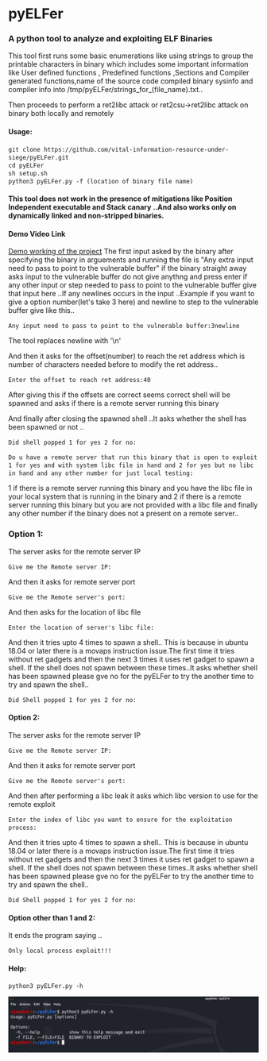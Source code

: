 # pyELFer
### A python tool to analyze and exploiting ELF Binaries
This tool first runs some basic enumerations like using strings to group the printable characters in binary which includes some important information like User defined functions , Predefined functions ,Sections and Compiler generated functions,name of the source code compiled binary sysinfo and compiler info into /tmp/pyELFer/strings_for_(file_name).txt..

Then proceeds to perform a ret2libc attack or ret2csu->ret2libc attack on binary both locally and remotely 

#### Usage:
```
git clone https://github.com/vital-information-resource-under-siege/pyELFer.git
cd pyELFer
sh setup.sh
python3 pyELFer.py -f (location of binary file name)
```

#### This tool does not work in the presence of mitigations like Position Independent executable and Stack canary ..And also works only on dynamically linked and non-stripped binaries.

#### Demo Video Link

[Demo working of the project](https://drive.google.com/file/d/1f60rCWNb7hfEfVbKVyMDi45ATOAlL5pt/view?usp=sharing)
The first input asked by the binary after specifying the binary in arguements and running the file is "Any extra input need to pass to point to the vulnerable buffer" if the binary straight away asks input to the vulnerable buffer do not give anythng and press enter if any other input or step needed to pass to point to the vulnerable buffer give that input here ..If any newlines occurs in the input ..Example if you want to give a option number(let's take 3 here) and newline to step to the vulnerable buffer give like this..

```
Any input need to pass to point to the vulnerable buffer:3newline
```

The tool replaces newline with '\n'

And then it asks for the offset(number) to reach the ret address which is number of characters needed  before to modify the ret address..

```
Enter the offset to reach ret address:40
```

After giving this if the offsets are correct seems correct shell will be spawned and asks if there is a remote server running this binary

And finally after closing the spawned shell ..It asks whether the shell has been spawned or not ..

```
Did shell popped 1 for yes 2 for no:
```

```
Do u have a remote server that run this binary that is open to exploit 1 for yes and with system libc file in hand and 2 for yes but no libc in hand and any other number for just local testing:
```

1 if there is a remote server running this binary and you have the libc file in your local system that is running in the binary and 2 if there is a remote server running this binary but you are not provided with a libc file and finally any other number if the binary does not a present on a remote server..


### Option 1:

The server asks for the remote server IP

```
Give me the Remote server IP:
```
And then it asks for remote server port 

```
Give me the Remote server's port:
```
And then asks for the location of libc file

```
Enter the location of server's libc file:
```

And then it tries upto 4 times to spawn a shell.. This is because in ubuntu 18.04 or later there is a movaps instruction issue.The first time it tries without ret gadgets and then the next 3 times it uses ret gadget to spawn a shell. If the shell does not spawn between these times..It asks whether shell has been spawned please gve no for the pyELFer to try the another time to try and spawn the shell..

```
Did Shell popped 1 for yes 2 for no:
```

#### Option 2:

The server asks for the remote server IP

```
Give me the Remote server IP:
```
And then it asks for remote server port 

```
Give me the Remote server's port:
```
And then after performing a libc leak it asks which libc version to use for the remote exploit 

```
Enter the index of libc you want to ensure for the exploitation process:
```

And then it tries upto 4 times to spawn a shell.. This is because in ubuntu 18.04 or later there is a movaps instruction issue.The first time it tries without ret gadgets and then the next 3 times it uses ret gadget to spawn a shell. If the shell does not spawn between these times..It asks whether shell has been spawned please gve no for the pyELFer to try the another time to try and spawn the shell..

```
Did Shell popped 1 for yes 2 for no:
```

#### Option other than 1 and 2:

It ends the program saying ..

```
Only local process exploit!!!
```

#### Help:

```
python3 pyELFer.py -h 
```

![help](https://github.com/vital-information-resource-under-siege/pyELFer/blob/main/images/pyELFer01.png)



